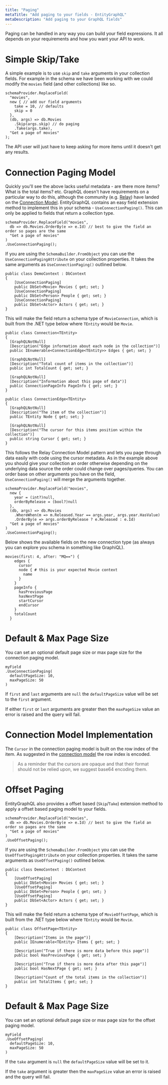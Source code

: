 ```yaml
---
title: "Paging"
metaTitle: "Add paging to your fields - EntityGraphQL"
metaDescription: "Add paging to your GraphQL fields"
---
```


Paging can be handled in any way you can build your field expressions. It all depends on your requirements and how you want your API to work.

# Simple Skip/Take

A simple example is to use `skip` and `take` arguments in your collection fields. For example in the schema we have been working with we could modify the `movies` field (and other collections) like so.

```
schemaProvider.ReplaceField(
  "movies",
  new { // add our field arguments
    take = 10, // defaults
    skip = 0
  },
  (db, args) => db.Movies
    .Skip(args.skip) // do paging
    .Take(args.take),
  "Get a page of movies"
);
```

The API user will just have to keep asking for more items until it doesn't get any results.

# Connection Paging Model

Quickly you'll see the above lacks useful metadata - are there more items? What is the total items? etc. GraphQL doesn't have requirements on a particular way to do this, although the community (e.g. [Relay](https://relay.dev/graphql/connections.htm)) have landed on the [Connection Model](https://graphql.org/learn/pagination/). EntityGraphQL contains an easy field extension method to implement this in your schema - `UseConnectionPaging()`. This can only be applied to fields that return a collection type.

```
schemaProvider.ReplaceField("movies",
  db => db.Movies.OrderBy(e => e.Id) // best to give the field an order so pages are the same
  "Get a page of movies"
)
.UseConnectionPaging();
```

If you are using the `SchemaBuilder.FromObject` you can use the `UseConnectionPagingAttribute` on your collection properties. It takes the same arguments as `UseConnectionPaging()` outlined below.

```
public class DemoContext : DbContext
{
    [UseConnectionPaging]
    public DbSet<Movie> Movies { get; set; }
    [UseConnectionPaging]
    public DbSet<Person> People { get; set; }
    [UseConnectionPaging]
    public DbSet<Actor> Actors { get; set; }
}
```

This will make the field return a schema type of `MovieConnection`, which is built from the .NET type below where `TEntity` would be `Movie`.

```
public class Connection<TEntity>
{
  [GraphQLNotNull]
  [Description("Edge information about each node in the collection")]
  public IEnumerable<ConnectionEdge<TEntity>> Edges { get; set; }

  [GraphQLNotNull]
  [Description("Total count of items in the collection")]
  public int TotalCount { get; set; }

  [GraphQLNotNull]
  [Description("Information about this page of data")]
  public ConnectionPageInfo PageInfo { get; set; }
}

public class ConnectionEdge<TEntity>
{
  [GraphQLNotNull]
  [Description("The item of the collection")]
  public TEntity Node { get; set; }

  [GraphQLNotNull]
  [Description("The cursor for this items position within the collection")]
  public string Cursor { get; set; }
}
```

This follows the Relay Connection Model pattern and lets you page through data easily with code using the cursor metadata. As in the example above you should give your collection an order otherwise depending on the underlying data source the order could change over pages/queries. You can order base on other arguments you have on the field, `UseConnectionPaging()` will merge the arguments together.

```
schemaProvider.ReplaceField("movies",
  new {
    year = (int?)null,
    orderByRelease = (bool?)null
  },
  (db, args) => db.Movies
    .WhereWhen(m => m.Released.Year == args.year, args.year.HasValue)
    .OrderBy(e => args.orderByRelease ? e.Released : e.Id)
  "Get a page of movies"
)
.UseConnectionPaging();
```

Below shows the available fields on the new connection type (as always you can explore you schema in something like GraphiQL).

```
movies(first: 4, after: "MQ==") {
    edges {
      cursor
      node { # this is your expected Movie context
        name
      }
    }
    pageInfo {
      hasPreviousPage
      hasNextPage
      startCursor
      endCursor
    }
    totalCount
  }
```

# Default & Max Page Size
You can set an optional default page size or max page size for the connection paging model.

```
myField
.UseConnectionPaging(
  defaultPageSize: 10,
  maxPageSize: 50
)
```

If `first` and `last` arguments are `null` the `defaultPageSize` value will be set to the `first` argument.

If either `first` or `last` arguments are greater then the `maxPageSize` value an error is raised and the query will fail.

# Connection Model Implementation

The `Cursor` in the connection paging model is built on the row index of the item. As suggested in the [connection model](https://graphql.org/learn/pagination/#complete-connection-model) the row index is encoded.

> As a reminder that the cursors are opaque and that their format should not be relied upon, we suggest base64 encoding them.

# Offset Paging

EntityGraphQL also provides a offset based (`Skip`/`Take`) extension method to apply a offset based paging model to your fields.

```
schemaProvider.ReplaceField("movies",
  db => db.Movies.OrderBy(e => e.Id) // best to give the field an order so pages are the same
  "Get a page of movies"
)
.UseOffsetPaging();
```

If you are using the `SchemaBuilder.FromObject` you can use the `UseOffsetPagingAttribute` on your collection properties. It takes the same arguments as `UseOffsetPaging()` outlined below.

```
public class DemoContext : DbContext
{
    [UseOffsetPaging]
    public DbSet<Movie> Movies { get; set; }
    [UseOffsetPaging]
    public DbSet<Person> People { get; set; }
    [UseOffsetPaging]
    public DbSet<Actor> Actors { get; set; }
}
```

This will make the field return a schema type of `MovieOffsetPage`, which is built from the .NET type below where `TEntity` would be `Movie`.

```
public class OffsetPage<TEntity>
{
    [Description("Items in the page")]
    public IEnumerable<TEntity> Items { get; set; }

    [Description("True if there is more data before this page")]
    public bool HasPreviousPage { get; set; }

    [Description("True if there is more data after this page")]
    public bool HasNextPage { get; set; }

    [Description("Count of the total items in the collection")]
    public int TotalItems { get; set; }
}
```

# Default & Max Page Size
You can set an optional default page size or max page size for the offset paging model.

```
myField
.UseOffsetPaging(
  defaultPageSize: 10,
  maxPageSize: 50
)
```

If the `take` argument is `null` the `defaultPageSize` value will be set to it.

If the `take` argument is greater then the `maxPageSize` value an error is raised and the query will fail.